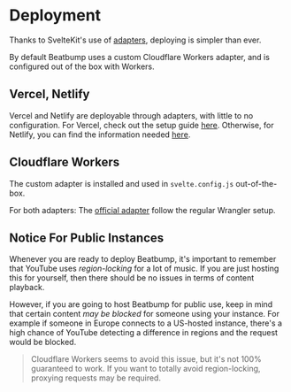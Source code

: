 # Deployment

Thanks to SvelteKit's use of [adapters](https://kit.svelte.dev/docs#adapters), deploying is simpler than ever.

By default Beatbump uses a custom Cloudflare Workers adapter, and is configured out of the box with Workers.

## Vercel, Netlify

Vercel and Netlify are deployable through adapters, with little to no configuration. For Vercel, check out the setup guide [here](https://github.com/sveltejs/kit/tree/master/packages/adapter-vercel). Otherwise, for Netlify, you can find the information needed [here](https://github.com/sveltejs/kit/tree/master/packages/adapter-netlify).

## Cloudflare Workers
The custom adapter is installed and used in ```svelte.config.js``` out-of-the-box.

For both adapters: The [official adapter](https://github.com/sveltejs/kit/tree/master/packages/adapter-cloudflare-workers) follow the regular Wrangler setup.

## Notice For Public Instances

Whenever you are ready to deploy Beatbump, it's important to remember that YouTube uses *region-locking* for a lot of music. If you are just hosting this for yourself, then there should be no issues in terms of content playback.

However, if you are going to host Beatbump for public use, keep in mind that certain content *may be blocked* for someone using your instance. For example if someone in Europe connects to a US-hosted instance, there's a high chance of YouTube detecting a difference in regions and the request would be blocked.

> Cloudflare Workers seems to avoid this issue, but it's not 100% guaranteed to work. If you want to totally avoid region-locking, proxying requests may be required.
